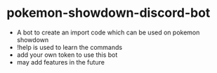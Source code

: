 # pokemon-showdown-discord-bot
* A bot to create an import code which can be used on pokemon showdown
* !help is used to learn the commands
* add your own token to use this bot
* may add features in the future
